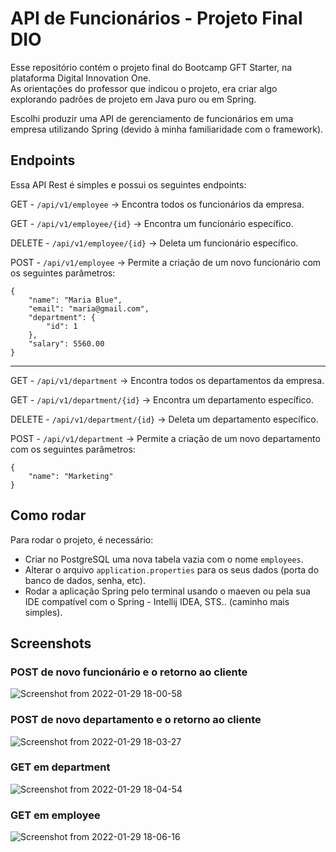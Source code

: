 # API de Funcionários - Projeto Final DIO

Esse repositório contém o projeto final do Bootcamp GFT Starter, na plataforma Digital Innovation One.  
As orientações do professor que indicou o projeto, era criar algo explorando padrões de projeto em Java puro ou em Spring.

Escolhi produzir uma API de gerenciamento de funcionários em uma empresa utilizando Spring (devido à minha familiaridade com o 
framework).  


## Endpoints
Essa API Rest é simples e possui os seguintes endpoints:

GET - `/api/v1/employee` -> Encontra todos os funcionários da empresa.

GET - `/api/v1/employee/{id}` -> Encontra um funcionário específico.

DELETE - `/api/v1/employee/{id}` -> Deleta um funcionário específico.

POST - `/api/v1/employee` -> Permite a criação de um novo funcionário com os seguintes parâmetros:  
```
{  
    "name": "Maria Blue",  
    "email": "maria@gmail.com",  
    "department": {  
        "id": 1  
    },  
    "salary": 5560.00  
}
```  
<hr>

GET - `/api/v1/department` -> Encontra todos os departamentos da empresa.

GET - `/api/v1/department/{id}` -> Encontra um departamento específico.

DELETE - `/api/v1/department/{id}` -> Deleta um departamento específico.

POST - `/api/v1/department` -> Permite a criação de um novo departamento com os seguintes parâmetros:  
```
{  
    "name": "Marketing"
}
```  


## Como rodar

Para rodar o projeto, é necessário:
- Criar no PostgreSQL uma nova tabela vazia com o nome `employees`.  
- Alterar o arquivo `application.properties` para os seus dados (porta do banco de dados, senha, etc).
- Rodar a aplicação Spring pelo terminal usando o maeven ou pela sua IDE compatível com o Spring - Intellij IDEA, STS.. (caminho mais simples).


## Screenshots
### POST de novo funcionário e o retorno ao cliente
![Screenshot from 2022-01-29 18-00-58](https://user-images.githubusercontent.com/82426254/151677446-81d18ba7-c266-4e15-8cac-c6abad648259.png)

### POST de novo departamento e o retorno ao cliente
![Screenshot from 2022-01-29 18-03-27](https://user-images.githubusercontent.com/82426254/151677501-aab2990b-cad2-4c22-986b-8f42f1ed490e.png)

### GET em department
![Screenshot from 2022-01-29 18-04-54](https://user-images.githubusercontent.com/82426254/151677541-03c1c266-e9f3-4b07-8ab0-b0d7cbed72f0.png)

### GET em employee
![Screenshot from 2022-01-29 18-06-16](https://user-images.githubusercontent.com/82426254/151677564-4255cfaf-3d77-4c12-9a47-a771a55517a7.png)


